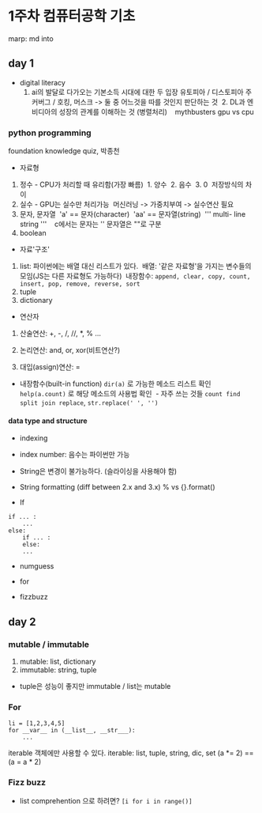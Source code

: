 # 1주차 컴퓨터공학 기초
marp: md into 
## day 1
* digital literacy
  1. ai의 발달로 다가오는 기본소득 시대에 대한 두 입장
    유토피아 / 디스토피아
    주커버그 / 호킹, 머스크
    -> 둘 중 어느것을 따를 것인지 판단하는 것 
  2. DL과 엔비디아의 성장의 관계를 이해하는 것 (병렬처리)
    mythbusters gpu vs cpu

### python programming
foundation knowledge quiz, 박종천
- 자료형
1. 정수 - CPU가 처리할 때 유리함(가장 빠름)
  1. 양수
  2. 음수
  3. 0
  저장방식의 차이
2. 실수 - GPU는 실수만 처리가능
  머신러닝 -> 가중치부여 -> 실수연산 필요
3. 문자, 문자열
  'a' == 문자(character)
  'aa' == 문자열(string)
  '''
  multi-
  line string
  '''
    c에서는 문자는 '' 문자열은 ""로 구분
4. boolean

- 자료'구조'
1. list: 파이썬에는 배열 대신 리스트가 있다.
  배열: '같은 자료형'을 가지는 변수들의 모임(JS는 다른 자료형도 가능하다)
  내장함수: `append, clear, copy, count, insert, pop, remove, reverse, sort`
2. tuple
3. dictionary

- 연산자
1. 산술연산: +, -, /, //, *, % ...

2. 논리연산: and, or, xor(비트연산?)
3. 대입(assign)연산: =

- 내장함수(built-in function)
`dir(a)` 로 가능한 메소드 리스트 확인
`help(a.count)` 로 해당 메소드의 사용법 확인
  - 자주 쓰는 것들 `count find split join replace`, `str.replace(' ', '')`

#### data type and structure

- indexing
- index number: 음수는 파이썬만 가능
- String은 변경이 불가능하다. (슬라이싱을 사용해야 함)
- String formatting (diff between 2.x and 3.x)
  % vs {}.format()
  
- If
```
if ... :
    ...
else:
    if ... :
    else:
    ...
```

- numguess
- for
 

- fizzbuzz

## day 2
### mutable / immutable
1. mutable: list, dictionary
2. immutable: string, tuple
- tuple은 성능이 좋지만 immutable / list는 mutable

### For
```
li = [1,2,3,4,5]
for __var__ in (__list__, __str___):
    ...
```
iterable 객체에만 사용할 수 있다.
iterable: list, tuple, string, dic, set
(a *= 2) == (a = a * 2)

### Fizz buzz
- list comprehention 으로 하려면?
    `[i for i in range()]`
